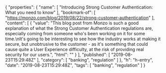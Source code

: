 {
  "properties": {
    "name": [
      "Introducing Strong Customer Authentication: What you need to know"
    ],
    "bookmark-of": [
      "https://monzo.com/blog/2019/08/22/strong-customer-authentication"
    ],
    "content": [
      {
        "value": "This blog post from Monzo is such a good explanation of what the Strong Customer Authentication regulations are, especially coming from someone who's been working on it for some time.\nIt's going to be interesting to see how the industry works at making it secure, but unobtrusive to the customer - as it's something that could cause quite a User Experience difficulty, at the risk of providing real security for our users.",
        "html": ""
      }
    ],
    "published": [
      "2019-08-23T15:29:48Z"
    ],
    "category": [
      "banking",
      "regulation"
    ]
  },
  "h": "h-entry",
  "date": "2019-08-23T15:29:48Z",
  "tags": [
    "banking",
    "regulation"
  ]
}
